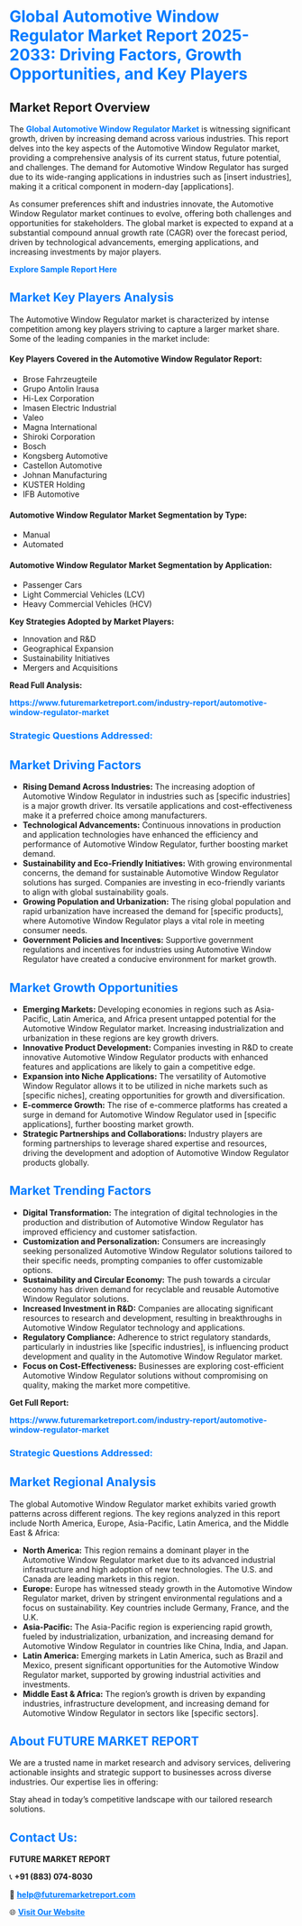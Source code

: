 <h1 style="color: #007BFF;">Global Automotive Window Regulator Market Report 2025-2033: Driving Factors, Growth Opportunities, and Key Players</h1>

<section id="overview">
<h2>Market Report Overview</h2>
<p>The <a href="https://www.futuremarketreport.com/industry-report/automotive-window-regulator-market" style="color: #007BFF; text-decoration: none;"><strong>Global Automotive Window Regulator Market</strong></a> is witnessing significant growth, driven by increasing demand across various industries. This report delves into the key aspects of the Automotive Window Regulator market, providing a comprehensive analysis of its current status, future potential, and challenges. The demand for Automotive Window Regulator has surged due to its wide-ranging applications in industries such as [insert industries], making it a critical component in modern-day [applications].</p>
<p>As consumer preferences shift and industries innovate, the Automotive Window Regulator market continues to evolve, offering both challenges and opportunities for stakeholders. The global market is expected to expand at a substantial compound annual growth rate (CAGR) over the forecast period, driven by technological advancements, emerging applications, and increasing investments by major players.</p>
</section>

<section id="overview">
<p><a href="https://www.futuremarketreport.com/request-sample/reportId=54252" style="color: #007BFF; text-decoration: none;"><strong>Explore Sample Report Here</strong></a></p>
</section>

<section id="key-players">
<h2 style="color: #007BFF;">Market Key Players Analysis</h2>
<p>The Automotive Window Regulator market is characterized by intense competition among key players striving to capture a larger market share. Some of the leading companies in the market include:</p>
<h4>Key Players Covered in the Automotive Window Regulator Report:</h4>
<ul><li>Brose Fahrzeugteile</li><li>Grupo Antolin Irausa</li><li>Hi-Lex Corporation</li><li>Imasen Electric Industrial</li><li>Valeo</li><li>Magna International</li><li>Shiroki Corporation</li><li>Bosch</li><li>Kongsberg Automotive</li><li>Castellon Automotive</li><li>Johnan Manufacturing</li><li>KUSTER Holding</li><li>IFB Automotive</li></ul>
<h4>Automotive Window Regulator Market Segmentation by Type:</h4>
<ul><li>Manual</li><li>Automated</li></ul>

<h4>Automotive Window Regulator Market Segmentation by Application:</h4>
<ul><li>Passenger Cars</li><li>Light Commercial Vehicles (LCV)</li><li>Heavy Commercial Vehicles (HCV)</li></ul>
<p><strong>Key Strategies Adopted by Market Players:</strong></p>
<ul>
<li>Innovation and R&D</li>
<li>Geographical Expansion</li>
<li>Sustainability Initiatives</li>
<li>Mergers and Acquisitions</li>
</ul>
</section>

<section>
<p><strong>Read Full Analysis: </strong></p><a href="https://www.futuremarketreport.com/industry-report/automotive-window-regulator-market" style="color: #007BFF; text-decoration: none;"><strong>https://www.futuremarketreport.com/industry-report/automotive-window-regulator-market</strong></a>
<h3 style="color: #007BFF;">Strategic Questions Addressed:</h3>
</section>

<section id="driving-factors">
<h2 style="color: #007BFF;">Market Driving Factors</h2>
<ul>
<li><strong>Rising Demand Across Industries:</strong> The increasing adoption of Automotive Window Regulator in industries such as [specific industries] is a major growth driver. Its versatile applications and cost-effectiveness make it a preferred choice among manufacturers.</li>
<li><strong>Technological Advancements:</strong> Continuous innovations in production and application technologies have enhanced the efficiency and performance of Automotive Window Regulator, further boosting market demand.</li>
<li><strong>Sustainability and Eco-Friendly Initiatives:</strong> With growing environmental concerns, the demand for sustainable Automotive Window Regulator solutions has surged. Companies are investing in eco-friendly variants to align with global sustainability goals.</li>
<li><strong>Growing Population and Urbanization:</strong> The rising global population and rapid urbanization have increased the demand for [specific products], where Automotive Window Regulator plays a vital role in meeting consumer needs.</li>
<li><strong>Government Policies and Incentives:</strong> Supportive government regulations and incentives for industries using Automotive Window Regulator have created a conducive environment for market growth.</li>
</ul>
</section>

<section id="growth-opportunities">
<h2 style="color: #007BFF;">Market Growth Opportunities</h2>
<ul>
<li><strong>Emerging Markets:</strong> Developing economies in regions such as Asia-Pacific, Latin America, and Africa present untapped potential for the Automotive Window Regulator market. Increasing industrialization and urbanization in these regions are key growth drivers.</li>
<li><strong>Innovative Product Development:</strong> Companies investing in R&D to create innovative Automotive Window Regulator products with enhanced features and applications are likely to gain a competitive edge.</li>
<li><strong>Expansion into Niche Applications:</strong> The versatility of Automotive Window Regulator allows it to be utilized in niche markets such as [specific niches], creating opportunities for growth and diversification.</li>
<li><strong>E-commerce Growth:</strong> The rise of e-commerce platforms has created a surge in demand for Automotive Window Regulator used in [specific applications], further boosting market growth.</li>
<li><strong>Strategic Partnerships and Collaborations:</strong> Industry players are forming partnerships to leverage shared expertise and resources, driving the development and adoption of Automotive Window Regulator products globally.</li>
</ul>
</section>

<section id="trending-factors">
<h2 style="color: #007BFF;">Market Trending Factors</h2>
<ul>
<li><strong>Digital Transformation:</strong> The integration of digital technologies in the production and distribution of Automotive Window Regulator has improved efficiency and customer satisfaction.</li>
<li><strong>Customization and Personalization:</strong> Consumers are increasingly seeking personalized Automotive Window Regulator solutions tailored to their specific needs, prompting companies to offer customizable options.</li>
<li><strong>Sustainability and Circular Economy:</strong> The push towards a circular economy has driven demand for recyclable and reusable Automotive Window Regulator solutions.</li>
<li><strong>Increased Investment in R&D:</strong> Companies are allocating significant resources to research and development, resulting in breakthroughs in Automotive Window Regulator technology and applications.</li>
<li><strong>Regulatory Compliance:</strong> Adherence to strict regulatory standards, particularly in industries like [specific industries], is influencing product development and quality in the Automotive Window Regulator market.</li>
<li><strong>Focus on Cost-Effectiveness:</strong> Businesses are exploring cost-efficient Automotive Window Regulator solutions without compromising on quality, making the market more competitive.</li>
</ul>
</section>

<section>
<p><strong>Get Full Report: </strong></p><a href="https://www.futuremarketreport.com/industry-report/automotive-window-regulator-market" style="color: #007BFF; text-decoration: none;"><strong>https://www.futuremarketreport.com/industry-report/automotive-window-regulator-market</strong></a>
<h3 style="color: #007BFF;">Strategic Questions Addressed:</h3>
</section>


<section id="regional-analysis">
<h2 style="color: #007BFF;">Market Regional Analysis</h2>
<p>The global Automotive Window Regulator market exhibits varied growth patterns across different regions. The key regions analyzed in this report include North America, Europe, Asia-Pacific, Latin America, and the Middle East & Africa:</p>
<ul>
<li><strong>North America:</strong> This region remains a dominant player in the Automotive Window Regulator market due to its advanced industrial infrastructure and high adoption of new technologies. The U.S. and Canada are leading markets in this region.</li>
<li><strong>Europe:</strong> Europe has witnessed steady growth in the Automotive Window Regulator market, driven by stringent environmental regulations and a focus on sustainability. Key countries include Germany, France, and the U.K.</li>
<li><strong>Asia-Pacific:</strong> The Asia-Pacific region is experiencing rapid growth, fueled by industrialization, urbanization, and increasing demand for Automotive Window Regulator in countries like China, India, and Japan.</li>
<li><strong>Latin America:</strong> Emerging markets in Latin America, such as Brazil and Mexico, present significant opportunities for the Automotive Window Regulator market, supported by growing industrial activities and investments.</li>
<li><strong>Middle East & Africa:</strong> The region’s growth is driven by expanding industries, infrastructure development, and increasing demand for Automotive Window Regulator in sectors like [specific sectors].</li>
</ul>
</section>

<footer>
<h2 style="color: #007BFF;">About FUTURE MARKET REPORT</h2>
<p>We are a trusted name in market research and advisory services, delivering actionable insights and strategic support to businesses across diverse industries. Our expertise lies in offering:</p>

<p>Stay ahead in today’s competitive landscape with our tailored research solutions.</p>

<h2 style="color: #007BFF;">Contact Us:</h2>
<p><strong>FUTURE MARKET REPORT</strong></p>
<p>📞 <strong>+91 (883) 074-8030</strong></p>
<p>📧 <strong><a href="mailto:help@futuremarketreport.com" style="color: #007BFF;">help@futuremarketreport.com</a></strong></p>
<p>🌐 <strong><a href="https://www.futuremarketreport.com/" style="color: #007BFF;">Visit Our Website</a></strong></p>
</footer>